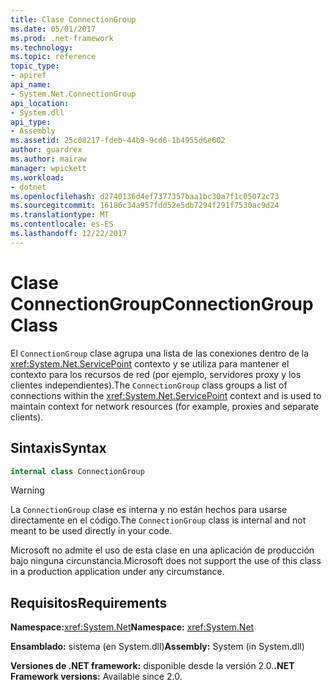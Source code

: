 ```yaml
---
title: Clase ConnectionGroup
ms.date: 05/01/2017
ms.prod: .net-framework
ms.technology: 
ms.topic: reference
topic_type:
- apiref
api_name:
- System.Net.ConnectionGroup
api_location:
- System.dll
api_type:
- Assembly
ms.assetid: 25c08217-fdeb-44b9-9cd6-1b4955d6e602
author: guardrex
ms.author: mairaw
manager: wpickett
ms.workload:
- dotnet
ms.openlocfilehash: d2740136d4ef7377357baa1bc30a7f1c05072c73
ms.sourcegitcommit: 16186c34a957fdd52e5db7294f291f7530ac9d24
ms.translationtype: MT
ms.contentlocale: es-ES
ms.lasthandoff: 12/22/2017
---
```

# <a name="connectiongroup-class"></a><span data-ttu-id="40be1-102">Clase ConnectionGroup</span><span class="sxs-lookup"><span data-stu-id="40be1-102">ConnectionGroup Class</span></span>

<span data-ttu-id="40be1-103">El `ConnectionGroup` clase agrupa una lista de las conexiones dentro de la <xref:System.Net.ServicePoint> contexto y se utiliza para mantener el contexto para los recursos de red (por ejemplo, servidores proxy y los clientes independientes).</span><span class="sxs-lookup"><span data-stu-id="40be1-103">The `ConnectionGroup` class groups a list of connections within the <xref:System.Net.ServicePoint> context and is used to maintain context for network resources (for example, proxies and separate clients).</span></span>

## <a name="syntax"></a><span data-ttu-id="40be1-104">Sintaxis</span><span class="sxs-lookup"><span data-stu-id="40be1-104">Syntax</span></span>
  
```csharp  
internal class ConnectionGroup
```

> [!WARNING]
> <span data-ttu-id="40be1-105">La `ConnectionGroup` clase es interna y no están hechos para usarse directamente en el código.</span><span class="sxs-lookup"><span data-stu-id="40be1-105">The `ConnectionGroup` class is internal and not meant to be used directly in your code.</span></span>
> 
> <span data-ttu-id="40be1-106">Microsoft no admite el uso de esta clase en una aplicación de producción bajo ninguna circunstancia.</span><span class="sxs-lookup"><span data-stu-id="40be1-106">Microsoft does not support the use of this class in a production application under any circumstance.</span></span>

## <a name="requirements"></a><span data-ttu-id="40be1-107">Requisitos</span><span class="sxs-lookup"><span data-stu-id="40be1-107">Requirements</span></span>

<span data-ttu-id="40be1-108">**Namespace:**<xref:System.Net></span><span class="sxs-lookup"><span data-stu-id="40be1-108">**Namespace:** <xref:System.Net></span></span>

<span data-ttu-id="40be1-109">**Ensamblado:** sistema (en System.dll)</span><span class="sxs-lookup"><span data-stu-id="40be1-109">**Assembly:** System (in System.dll)</span></span>

<span data-ttu-id="40be1-110">**Versiones de .NET framework:** disponible desde la versión 2.0.</span><span class="sxs-lookup"><span data-stu-id="40be1-110">**.NET Framework versions:** Available since 2.0.</span></span>

